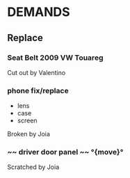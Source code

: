 # DEMANDS

## Replace
### Seat Belt 2009 VW Touareg
Cut out by Valentino

### phone fix/replace
- lens
- case
- screen

Broken by Joia

### ~~ driver door panel ~~ °{move}°
Scratched by Joia

